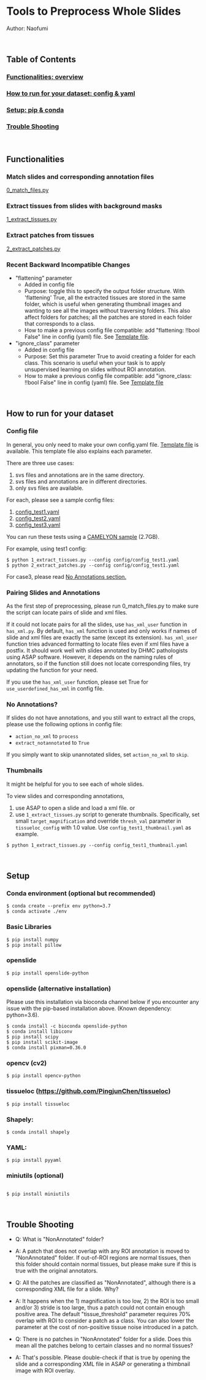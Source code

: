 # Tools to Preprocess Whole Slides

Author: Naofumi

<br>

## Table of Contents
### [Functionalities: overview](#functionalities)
### [How to run for your dataset: config & yaml](#how-to-run-for-your-dataset)
### [Setup: pip & conda](#setup)
### [Trouble Shooting](#trouble-shooting)

<br>

## Functionalities
### Match slides and corresponding annotation files
[0_match_files.py](0_match_files.py)

### Extract tissues from slides with background masks
[1_extract_tissues.py](1_extract_tissues.py)

### Extract patches from tissues
[2_extract_patches.py](2_extract_patches.py)

### Recent Backward Incompatible Changes
- "flattening" parameter
    - Added in config file
    - Purpose: toggle this to specify the output folder structure. With 'flattening' True, all the extracted tissues are stored in the same folder, which is useful when generating thumbnail images and wanting to see all the images without traversing folders. This also affect folders for patches; all the patches are stored in each folder that corresponds to a class.
    - How to make a previous config file compatible: add "flattening: !!bool False" line in config (yaml) file. See [Template file](config/config_template.yaml).
- "ignore_class" parameter
    - Added in config file
    - Purpose: Set this parameter True to avoid creating a folder for each class. This scenario is useful when your task is to apply unsupervised learning on slides without ROI annotation.
    - How to make a previous config file compatible: add "ignore_class: !!bool False" line in config (yaml) file. See [Template file](config/config_template.yaml)

<br>

## How to run for your dataset
### Config file
In general, you only need to make your own config.yaml file. [Template file](config/config_template.yaml) is available. This template file also explains each parameter.

There are three use cases:
1. svs files and annotations are in the same directory.
2. svs files and annotations are in different directories.
3. only svs files are available.

For each, please see a sample config files:
1. [config_test1.yaml](config/config_test1.yaml)
2. [config_test2.yaml](config/config_test2.yaml)
3. [config_test3.yaml](config/config_test3.yaml)

You can run these tests using a [CAMELYON sample](https://www.dropbox.com/s/fegzxxsfycy1shf/testdata.zip?dl=0) (2.7GB). 

For example, using test1 config:
```
$ python 1_extract_tissues.py --config config/config_test1.yaml
$ python 2_extract_patches.py --config config/config_test1.yaml
```

For case3, please read [No Annotations section.](#no-annotations)

### Pairing Slides and Annotations
As the first step of preprocessing, please run 0_match_files.py to make sure the script can locate pairs of slide and xml files.

If it could not locate pairs for all the slides, use `has_xml_user` function in `has_xml.py`. By default, `has_xml` function is used and only works if names of slide and xml files are exactly the same (except its extension). `has_xml_user` function tries advanced formatting to locate files even if xml files have a postfix. It should work well with slides annotated by DHMC pathologists using ASAP software. However, it depends on the naming rules of annotators, so if the function still does not locate corresponding files, try updating the function for your need.

If you use the `has_xml_user` function, please set True for `use_userdefined_has_xml` in config file.


### No Annotations?
If slides do not have annotations, and you still want to extract all the crops, please use the following options in config file:

- `action_no_xml` to `process`
- `extract_notannotated` to `True`

If you simply want to skip unannotated slides, set `action_no_xml` to `skip`.

### Thumbnails
It might be helpful for you to see each of whole slides.

To view slides and corresponding annotations,
1. use ASAP to open a slide and load a xml file.
or
2. use `1_extract_tissues.py` script to generate thumbnails. Specifically, set small `target_magnification` and override `thresh_val` parameter in `tissueloc_config` with 1.0 value. Use `config_test1_thumbnail.yaml` as example.
```
$ python 1_extract_tissues.py --config config_test1_thumbnail.yaml
```

<br>

## Setup
### Conda environment (optional but recommended)
```
$ conda create --prefix env python=3.7
$ conda activate ./env
```

### Basic Libraries
```
$ pip install numpy
$ pip install pillow
```

### openslide
```
$ pip install openslide-python
```

### openslide (alternative installation)

Please use this installation via bioconda channel below if you encounter any issue with the pip-based installation above. (Known dependency: python=3.6).

```
$ conda install -c bioconda openslide-python
$ conda install libiconv
$ pip install scipy
$ pip install scikit-image
$ conda install pixman=0.36.0
```

### opencv (cv2)
```
$ pip install opencv-python
```

### tissueloc (https://github.com/PingjunChen/tissueloc)
```
$ pip install tissueloc
```

### Shapely:
```
$ conda install shapely
```

### YAML:
```
$ pip install pyyaml
```

### miniutils (optional)
```

$ pip install miniutils
```

<br>

## Trouble Shooting
- Q: What is "NonAnnotated" folder?
- A: A patch that does not overlap with any ROI annotation is moved to "NonAnnotated" folder. If out-of-ROI regions are normal tissues, then this folder should contain normal tissues, but please make sure if this is true with the original annotators.

- Q: All the patches are classified as "NonAnnotated", although there is a corresponding XML file for a slide. Why?
- A: It happens when the 1) magnification is too low, 2) the ROI is too small and/or 3) stride is too large, thus a patch could not contain enough positive area. The default "tissue_threshold" parameter requires 70% overlap with ROI to consider a patch as a class. You can also lower the parameter at the cost of non-positive tissue noise introduced in a patch.

- Q: There is no patches in "NonAnnotated" folder for a slide. Does this mean all the patches belong to certain classes and no normal tissues?
- A: That's possible. Please double-check if that is true by opening the slide and a corresponding XML file in ASAP or generating a thimbnail image with ROI overlay.


